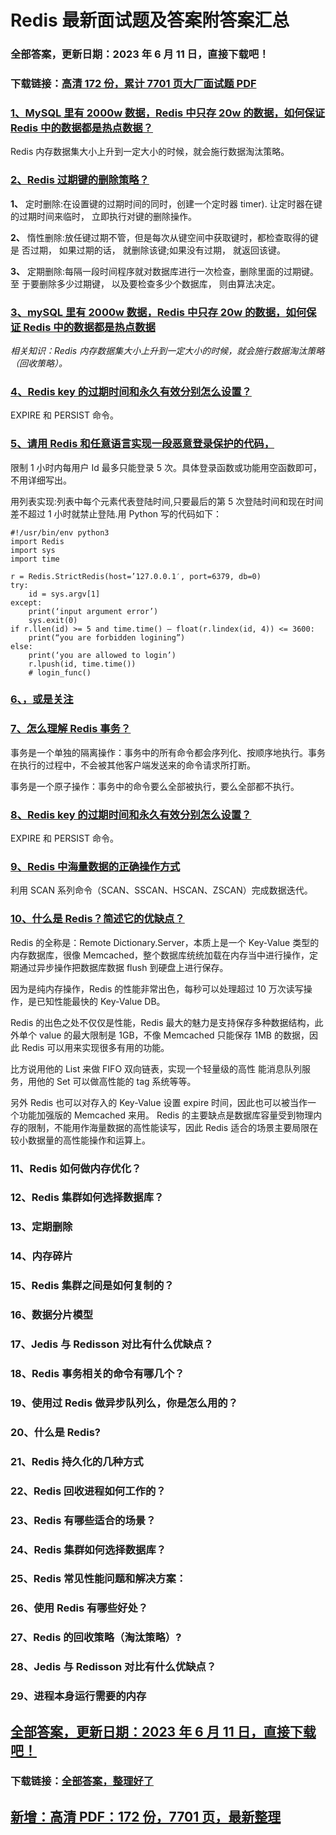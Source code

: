 # Redis 最新面试题及答案附答案汇总

### 全部答案，更新日期：2023 年 6 月 11 日，直接下载吧！

### 下载链接：[高清 172 份，累计 7701 页大厂面试题 PDF](https://gitlab.gaorta.com/devteam/learning-journey/study-materials-collection/-/tree/master/docs/index.md)

### [1、MySQL 里有 2000w 数据，Redis 中只存 20w 的数据，如何保证 Redis 中的数据都是热点数据？](https://gitlab.gaorta.com/devteam/learning-journey/study-materials-collection/-/tree/master/docs/Redis/Redis最新面试题及答案附答案汇总.md#1mysql里有2000w数据redis中只存20w的数据如何保证redis中的数据都是热点数据)

Redis 内存数据集大小上升到一定大小的时候，就会施行数据淘汰策略。

### [2、Redis 过期键的删除策略？](https://gitlab.gaorta.com/devteam/learning-journey/study-materials-collection/-/tree/master/docs/Redis/Redis最新面试题及答案附答案汇总.md#2redis-过期键的删除策略)

**1、** 定时删除:在设置键的过期时间的同时，创建一个定时器 timer). 让定时器在键的过期时间来临时， 立即执行对键的删除操作。

**2、** 惰性删除:放任键过期不管，但是每次从键空间中获取键时，都检查取得的键是 否过期， 如果过期的话， 就删除该键;如果没有过期， 就返回该键。

**3、** 定期删除:每隔一段时间程序就对数据库进行一次检查，删除里面的过期键。至 于要删除多少过期键， 以及要检查多少个数据库， 则由算法决定。

### [3、mySQL 里有 2000w 数据，Redis 中只存 20w 的数据，如何保证 Redis 中的数据都是热点数据](https://gitlab.gaorta.com/devteam/learning-journey/study-materials-collection/-/tree/master/docs/Redis/Redis最新面试题及答案附答案汇总.md#3mysql里有2000w数据redis中只存20w的数据如何保证redis中的数据都是热点数据)

_相关知识：Redis 内存数据集大小上升到一定大小的时候，就会施行数据淘汰策略（回收策略）。_

### [4、Redis key 的过期时间和永久有效分别怎么设置？](https://gitlab.gaorta.com/devteam/learning-journey/study-materials-collection/-/tree/master/docs/Redis/Redis最新面试题及答案附答案汇总.md#4redis-key的过期时间和永久有效分别怎么设置)

EXPIRE 和 PERSIST 命令。

### [5、请用 Redis 和任意语言实现一段恶意登录保护的代码，](https://gitlab.gaorta.com/devteam/learning-journey/study-materials-collection/-/tree/master/docs/Redis/Redis最新面试题及答案附答案汇总.md#5请用redis和任意语言实现一段恶意登录保护的代码)

限制 1 小时内每用户 Id 最多只能登录 5 次。具体登录函数或功能用空函数即可，不用详细写出。

用列表实现:列表中每个元素代表登陆时间,只要最后的第 5 次登陆时间和现在时间差不超过 1 小时就禁止登陆.用 Python 写的代码如下：

```
#!/usr/bin/env python3
import Redis
import sys
import time

r = Redis.StrictRedis(host=’127.0.0.1′, port=6379, db=0)
try:
    id = sys.argv[1]
except:
    print(‘input argument error’)
    sys.exit(0)
if r.llen(id) >= 5 and time.time() – float(r.lindex(id, 4)) <= 3600:
    print(“you are forbidden logining”)
else:
    print(‘you are allowed to login’)
    r.lpush(id, time.time())
    # login_func()
```

### [6、，或是关注](https://gitlab.gaorta.com/devteam/learning-journey/study-materials-collection/-/tree/master/docs/Redis/Redis最新面试题及答案附答案汇总.md#6或是关注)

### [7、怎么理解 Redis 事务？](https://gitlab.gaorta.com/devteam/learning-journey/study-materials-collection/-/tree/master/docs/Redis/Redis最新面试题及答案附答案汇总.md#7怎么理解redis事务)

事务是一个单独的隔离操作：事务中的所有命令都会序列化、按顺序地执行。事务在执行的过程中，不会被其他客户端发送来的命令请求所打断。

事务是一个原子操作：事务中的命令要么全部被执行，要么全部都不执行。

### [8、Redis key 的过期时间和永久有效分别怎么设置？](https://gitlab.gaorta.com/devteam/learning-journey/study-materials-collection/-/tree/master/docs/Redis/Redis最新面试题及答案附答案汇总.md#8redis-key-的过期时间和永久有效分别怎么设置)

EXPIRE 和 PERSIST 命令。

### [9、Redis 中海量数据的正确操作方式](https://gitlab.gaorta.com/devteam/learning-journey/study-materials-collection/-/tree/master/docs/Redis/Redis最新面试题及答案附答案汇总.md#9redis中海量数据的正确操作方式)

利用 SCAN 系列命令（SCAN、SSCAN、HSCAN、ZSCAN）完成数据迭代。

### [10、什么是 Redis？简述它的优缺点？](https://gitlab.gaorta.com/devteam/learning-journey/study-materials-collection/-/tree/master/docs/Redis/Redis最新面试题及答案附答案汇总.md#10什么是redis简述它的优缺点)

Redis 的全称是：Remote Dictionary.Server，本质上是一个 Key-Value 类型的内存数据库，很像 Memcached，整个数据库统统加载在内存当中进行操作，定期通过异步操作把数据库数据 flush 到硬盘上进行保存。

因为是纯内存操作，Redis 的性能非常出色，每秒可以处理超过 10 万次读写操作，是已知性能最快的 Key-Value DB。

Redis 的出色之处不仅仅是性能，Redis 最大的魅力是支持保存多种数据结构，此外单个 value 的最大限制是 1GB，不像 Memcached 只能保存 1MB 的数据，因此 Redis 可以用来实现很多有用的功能。

比方说用他的 List 来做 FIFO 双向链表，实现一个轻量级的高性 能消息队列服务，用他的 Set 可以做高性能的 tag 系统等等。

另外 Redis 也可以对存入的 Key-Value 设置 expire 时间，因此也可以被当作一 个功能加强版的 Memcached 来用。 Redis 的主要缺点是数据库容量受到物理内存的限制，不能用作海量数据的高性能读写，因此 Redis 适合的场景主要局限在较小数据量的高性能操作和运算上。

### 11、Redis 如何做内存优化？

### 12、Redis 集群如何选择数据库？

### 13、定期删除

### 14、内存碎片

### 15、Redis 集群之间是如何复制的？

### 16、数据分片模型

### 17、Jedis 与 Redisson 对比有什么优缺点？

### 18、Redis 事务相关的命令有哪几个？

### 19、使用过 Redis 做异步队列么，你是怎么用的？

### 20、什么是 Redis?

### 21、Redis 持久化的几种方式

### 22、Redis 回收进程如何工作的？

### 23、Redis 有哪些适合的场景？

### 24、Redis 集群如何选择数据库？

### 25、Redis 常见性能问题和解决方案：

### 26、使用 Redis 有哪些好处？

### 27、Redis 的回收策略（淘汰策略）?

### 28、Jedis 与 Redisson 对比有什么优缺点？

### 29、进程本身运行需要的内存

## [全部答案，更新日期：2023 年 6 月 11 日，直接下载吧！](https://gitlab.gaorta.com/devteam/learning-journey/study-materials-collection/-/tree/master/docs/daan.md)

### 下载链接：[全部答案，整理好了](https://gitlab.gaorta.com/devteam/learning-journey/study-materials-collection/-/tree/master/docs/daan.md)

## [新增：高清 PDF：172 份，7701 页，最新整理](https://gitlab.gaorta.com/devteam/learning-journey/study-materials-collection/-/tree/master/docs/daan.md)
